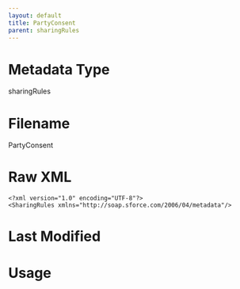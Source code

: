 ```yaml
---
layout: default
title: PartyConsent
parent: sharingRules
---
```

# Metadata Type
sharingRules


# Filename 
PartyConsent


# Raw XML
```
<?xml version="1.0" encoding="UTF-8"?>
<SharingRules xmlns="http://soap.sforce.com/2006/04/metadata"/>
```


# Last Modified


# Usage
